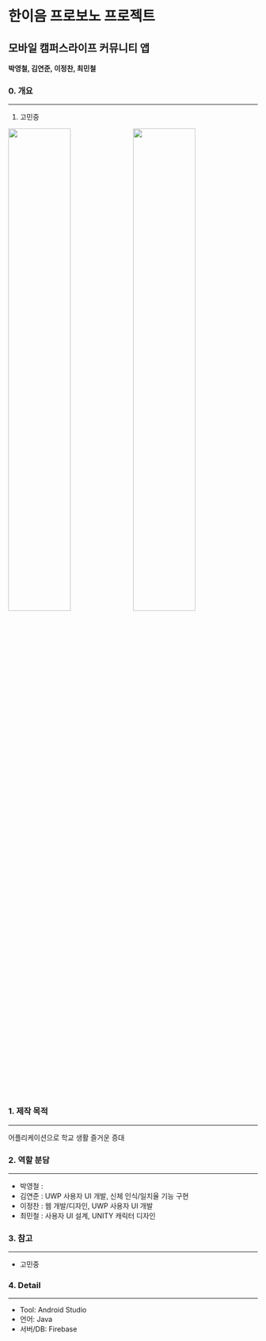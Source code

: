 # 한이음 프로보노 프로젝트
##  모바일 캠퍼스라이프 커뮤니티 앱

__박영철, 김연준, 이정찬, 최민철__

### 0. 개요
------------------------------
1. 고민중

<img src="/images/Zeroth.png" width="50%"><img src="/images/AppDesign.png" width="50%">


### 1. 제작 목적
------------------------------
어플리케이션으로 학교 생활 즐거운 증대

### 2. 역할 분담
------------------------------
 * 박영철 : 
 * 김연준 : UWP 사용자 UI 개발, 신체 인식/일치율 기능 구현
 * 이정찬 : 웹 개발/디자인, UWP 사용자 UI 개발
 * 최민철 : 사용자 UI 설계, UNITY 캐릭터 디자인

### 3. 참고
------------------------------
 * 고민중
 
### 4. Detail
------------------------------
 * Tool: Android Studio
 * 언어: Java
 * 서버/DB: Firebase 
 
